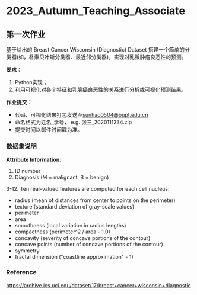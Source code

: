 # 2023_Autumn_Teaching_Associate

## 第一次作业

基于给出的 Breast Cancer Wisconsin (Diagnostic) Dataset 搭建一个简单的分类器(如，朴素贝叶斯分类器、最近邻分类器)，实现对乳腺肿瘤良恶性的预测。

 **要求**：

1. Python实现；
2. 利用可视化对各个特征和乳腺癌良恶性的关系进行分析或可视化预测结果。

 **作业提交**：

- 代码、可视化结果打包发送至[sunhao0504@bupt.edu.cn](mailto:sunhao0504@bupt.edu.cn)
- 命名格式为姓名_学号， e.g. 张三_2020111234.zip
- 提交时间以邮件时间戳为准。 

### 数据集说明

**Attribute Information**:

1. ID number
2. Diagnosis (M = malignant, B = benign) 

3-12. Ten real-valued features are computed for each cell nucleus:

- radius (mean of distances from center to points on the perimeter)
- texture (standard deviation of gray-scale values)
- perimeter
- area
- smoothness (local variation in radius lengths)
- compactness (perimeter^2 / area - 1.0)
- concavity (severity of concave portions of the contour)
- concave points (number of concave portions of the contour)
- symmetry
- fractal dimension ("coastline approximation" - 1)

### Reference
https://archive.ics.uci.edu/dataset/17/breast+cancer+wisconsin+diagnostic

